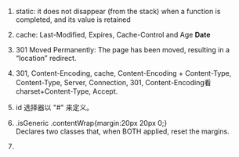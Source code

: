 1. static: it does not disappear \(from the stack\) when a function is completed, and its  value is retained
2. cache: Last-Modified, Expires, Cache-Control and Age **Date**
3. 301 Moved Permanently: The page has been moved, resulting in a “location” redirect.
4. 301, Content-Encoding, cache, Content-Encoding + Content-Type, Content-Type, 
   Server, Connection, 301, Content-Encoding看charset+Content-Type, Accept.
5. id 选择器以 "\#" 来定义。

6. .isGeneric .contentWrap{margin:20px 20px 0;}  
   Declares two classes that, when BOTH applied, reset the margins.

7. 


